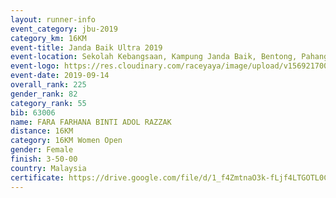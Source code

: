 ```yaml
---
layout: runner-info 
event_category: jbu-2019 
category_km: 16KM 
event-title: Janda Baik Ultra 2019
event-location: Sekolah Kebangsaan, Kampung Janda Baik, Bentong, Pahang, Malaysia 
event-logo: https://res.cloudinary.com/raceyaya/image/upload/v1569217009/logo/janda-baik_vch1pc.jpg 
event-date: 2019-09-14 
overall_rank: 225
gender_rank: 82
category_rank: 55
bib: 63006
name: FARA FARHANA BINTI ADOL RAZZAK
distance: 16KM
category: 16KM Women Open
gender: Female
finish: 3-50-00
country: Malaysia
certificate: https://drive.google.com/file/d/1_f4ZmtnaO3k-fLjf4LTGOTL0CJc_9cQC/view?usp=sharing
---
```

